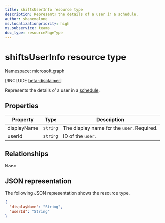 ```yaml
---
title: shiftsUserInfo resource type
description: Represents the details of a user in a schedule.
author: shanemalone
ms.localizationpriority: high
ms.subservice: teams
doc_type: resourcePageType
---
```


# shiftsUserInfo resource type

Namespace: microsoft.graph

[!INCLUDE [beta-disclaimer](../../includes/beta-disclaimer.md)]

Represents the details of a user in a [schedule](schedule.md).

## Properties

| Property             | Type                          | Description            |
| -------------------- | ----------------------------- | ---------------------- |
| displayName          | `string`                      | The display name for the `user`. Required.      |
| userId    | `string`                      | ID of the `user`.  |

## Relationships

None.

## JSON representation

The following JSON representation shows the resource type.

<!-- {
  "blockType": "resource",
  "@odata.type": "microsoft.graph.shiftsUserInfo"
}-->

```json
{
  "displayName": "String",
  "userId": "String"
}
```

<!-- uuid: 8fcb5dbc-d5aa-4681-8e31-b001d5168d79
2015-10-25 14:57:30 UTC -->

<!--
{
  "type": "#page.annotation",
  "description": "shiftsUserInfo resource",
  "keywords": "",
  "section": "documentation",
  "tocPath": "",
  "suppressions": []
}
-->
